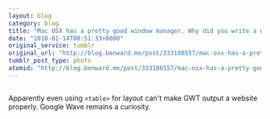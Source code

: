 ```yaml
---
layout: blog
category: blog
title: "Mac OSX has a pretty good window manager. Why did you write a worse one in JavaScript?"
date: "2010-01-14T00:51:33+0000"
original_service: tumblr
original_url: "http://blog.benward.me/post/333186557/mac-osx-has-a-pretty-good-window-manager-why-did"
tumblr_post_type: photo
atomid: "http://blog.benward.me/post/333186557/mac-osx-has-a-pretty-good-window-manager-why-did"
---
```

<figure class="photo">
  <img src="http://benward.me/res/tumblr/media/333186557/0.png" alt="">
</figure>

Apparently even using `<table>` for layout can't make GWT output a website properly. Google Wave remains a curiosity.